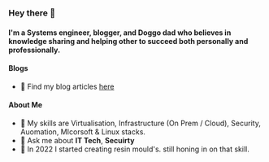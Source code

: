 ### Hey there 👋

#### I'm a Systems engineer, blogger, and Doggo dad who believes in knowledge sharing and helping other to succeed both personally and professionally.

#### Blogs
- 📝 Find my blog articles [here](https://medium.com/@max_65441)

#### About Me
- 🌱 My skills are Virtualisation, Infrastructure (On Prem / Cloud), Security, Auomation, MIcorsoft & Linux stacks.
- 💬 Ask me about **IT Tech**, **Secuirty**  
- 🎨 In 2022 I started creating resin mould's. still honing in on that skill.
